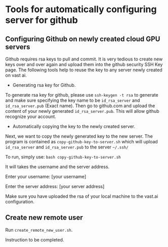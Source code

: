 

# Tools for automatically configuring server for github

## Configuring Github on newly created cloud GPU servers

Github requires rsa keys to pull and commit. It is very tedious to create new keys over and over again and upload them into the github security SSH Key page. The following tools help to reuse the key to any server newly created on vast ai. 

- Generating rsa key for Github.

To generate rsa key for github, please use `ssh-keygen -t rsa` to generate and make sure specifying the key name to be `id_rsa_server` and `id_rsa_server.pub` (Exact name). Then go to github.com and upload the content of your newly generated `id_rsa_server.pub`. This will allow github recognize your account. 


- Automatically copying the key to the newly created server. 

Next, we want to copy the newly generated key to the new server. The program is contained as `copy-github-key-to-server.sh` which will upload `id_rsa_server` and `id_rsa_server.pub` to the server `~/.ssh/`

To run, simply use:
```bash copy-github-key-to-server.sh```

It will takes the username and the server address. 

Enter your username: [your username]

Enter the server address: [your server address]

Make sure you have uploaded the rsa of your local machine to the vast.ai configuration. 

## Create new remote user

Run `create_remote_new_user.sh`. 

Instruction to be completed. 
